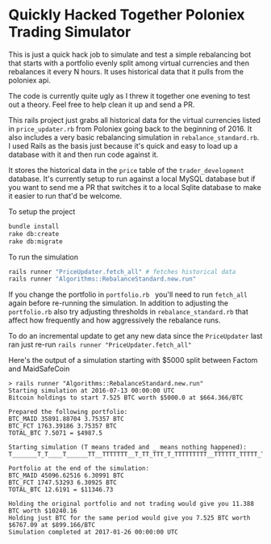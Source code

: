# Quickly Hacked Together Poloniex Trading Simulator

This is just a quick hack job to simulate and test a simple rebalancing bot that
starts with a portfolio evenly split among virtual currencies and then rebalances
it every N hours. It uses historical data that it pulls from the poloniex api.

The code is currently quite ugly as I threw it together one evening
to test out a theory. Feel free to help clean it up and send a PR.

This rails project just grabs all historical data
for the virtual currencies listed in `price_updater.rb` from Poloniex
going back to the beginning of 2016. It also includes a very basic
rebalancing simulation in `rebalance_standard.rb`. I used Rails as the basis just
because it's quick and easy to load up a database with it and then run code against
it.

It stores the historical data in the `price` table of the `trader_development` database. 
It's currently setup to run against a local MySQL database but if you want to send
me a PR that switches it to a local Sqlite database to make it easier to run that'd be welcome.

To setup the project

```bash
bundle install
rake db:create
rake db:migrate
```

To run the simulation

```bash
rails runner "PriceUpdater.fetch_all" # fetches historical data
rails runner "Algorithms::RebalanceStandard.new.run"
```

If you change the portfolio in `portfolio.rb ` you'll need to run `fetch_all` again before
re-running the simulation. In addition to adjusting the `portfolio.rb` also try adjusting
thresholds in `rebalance_standard.rb` that affect how frequently and how
aggressively the rebalance runs.

To do an incremental update to get any new data since the `PriceUpdater` last
ran just re-run `rails runner "PriceUpdater.fetch_all"`

Here's the output of a simulation starting with $5000 split between Factom and MaidSafeCoin

```
> rails runner "Algorithms::RebalanceStandard.new.run"
Starting simulation at 2016-07-13 00:00:00 UTC
Bitcoin holdings to start 7.525 BTC worth $5000.0 at $664.366/BTC

Prepared the following portfolio:
BTC_MAID 35891.88704 3.75357 BTC
BTC_FCT 1763.39186 3.75357 BTC
TOTAL_BTC 7.5071 = $4987.5

Starting simulation (T means traded and _ means nothing happened):
T_______T_T____T______TT__TTTTTTT__T_TT_TTT_T_TTTTTTTTT__TTTTTT_TTTTT_TTT___T_TTT_TT_TT_T_T_T_T_TT_T_TT____TTTTTT____TTT___T__T_T__T______________T____TTTTTTT_TTTTT_____TTTTTTTTT_______T_T___T_TT_T

Portfolio at the end of the simulation:
BTC_MAID 45096.62516 6.30991 BTC
BTC_FCT 1747.53293 6.30925 BTC
TOTAL_BTC 12.6191 = $11346.73

Holding the original portfolio and not trading would give you 11.388 BTC worth $10240.16
Holding just BTC for the same period would give you 7.525 BTC worth $6767.09 at $899.166/BTC
Simulation completed at 2017-01-26 00:00:00 UTC
```
